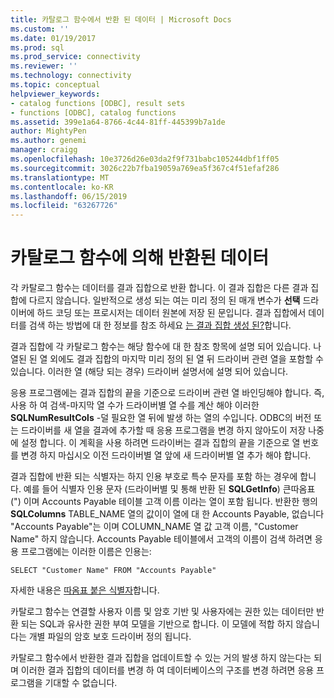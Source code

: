 ```yaml
---
title: 카탈로그 함수에서 반환 된 데이터 | Microsoft Docs
ms.custom: ''
ms.date: 01/19/2017
ms.prod: sql
ms.prod_service: connectivity
ms.reviewer: ''
ms.technology: connectivity
ms.topic: conceptual
helpviewer_keywords:
- catalog functions [ODBC], result sets
- functions [ODBC], catalog functions
ms.assetid: 399e1a64-8766-4c44-81ff-445399b7a1de
author: MightyPen
ms.author: genemi
manager: craigg
ms.openlocfilehash: 10e3726d26e03da2f9f731babc105244dbf1ff05
ms.sourcegitcommit: 3026c22b7fba19059a769ea5f367c4f51efaf286
ms.translationtype: MT
ms.contentlocale: ko-KR
ms.lasthandoff: 06/15/2019
ms.locfileid: "63267726"
---
```

# <a name="data-returned-by-catalog-functions"></a>카탈로그 함수에 의해 반환된 데이터
각 카탈로그 함수는 데이터를 결과 집합으로 반환 합니다. 이 결과 집합은 다른 결과 집합에 다르지 않습니다. 일반적으로 생성 되는 여는 미리 정의 된 매개 변수가 **선택** 드라이버에 하드 코딩 또는 프로시저는 데이터 원본에 저장 된 문입니다. 결과 집합에서 데이터를 검색 하는 방법에 대 한 정보를 참조 하세요 [는 결과 집합 생성 된?](../../../odbc/reference/develop-app/was-a-result-set-created.md)합니다.  
  
 결과 집합에 각 카탈로그 함수는 해당 함수에 대 한 참조 항목에 설명 되어 있습니다. 나열된 된 열 외에도 결과 집합의 마지막 미리 정의 된 열 뒤 드라이버 관련 열을 포함할 수 있습니다. 이러한 열 (해당 되는 경우) 드라이버 설명서에 설명 되어 있습니다.  
  
 응용 프로그램에는 결과 집합의 끝을 기준으로 드라이버 관련 열 바인딩해야 합니다. 즉, 사용 하 여 검색-마지막 열 수가 드라이버별 열 수를 계산 해야 이러한 **SQLNumResultCols** -덜 필요한 열 뒤에 발생 하는 열의 수입니다. ODBC의 버전 또는 드라이버를 새 열을 결과에 추가할 때 응용 프로그램을 변경 하지 않아도이 저장 나중에 설정 합니다. 이 계획을 사용 하려면 드라이버는 결과 집합의 끝을 기준으로 열 번호를 변경 하지 마십시오 이전 드라이버별 열 앞에 새 드라이버별 열 추가 해야 합니다.  
  
 결과 집합에 반환 되는 식별자는 하지 인용 부호로 특수 문자를 포함 하는 경우에 합니다. 예를 들어 식별자 인용 문자 (드라이버별 및 통해 반환 된 **SQLGetInfo**) 큰따옴표 (") 이며 Accounts Payable 테이블 고객 이름 이라는 열이 포함 됩니다. 반환한 행의 **SQLColumns** TABLE_NAME 열의 값이이 열에 대 한 Accounts Payable, 없습니다 "Accounts Payable"는 이며 COLUMN_NAME 열 값 고객 이름, "Customer Name" 하지 않습니다. Accounts Payable 테이블에서 고객의 이름이 검색 하려면 응용 프로그램에는 이러한 이름은 인용는:  
  
```  
SELECT "Customer Name" FROM "Accounts Payable"  
```  
  
 자세한 내용은 [따옴표 붙은 식별자](../../../odbc/reference/develop-app/quoted-identifiers.md)합니다.  
  
 카탈로그 함수는 연결할 사용자 이름 및 암호 기반 및 사용자에는 권한 있는 데이터만 반환 되는 SQL과 유사한 권한 부여 모델을 기반으로 합니다. 이 모델에 적합 하지 않습니다는 개별 파일의 암호 보호 드라이버 정의 됩니다.  
  
 카탈로그 함수에서 반환한 결과 집합을 업데이트할 수 있는 거의 발생 하지 않는다는 되며 이러한 결과 집합의 데이터를 변경 하 여 데이터베이스의 구조를 변경 하려면 응용 프로그램을 기대할 수 없습니다.
